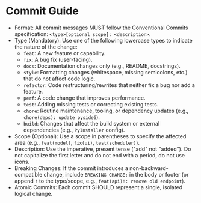 # Commit Guide

- Format: All commit messages MUST follow the Conventional Commits specification: `<type>[optional scope]: <description>`.
- Type (Mandatory): Use one of the following lowercase types to indicate the nature of the change:
    - `feat`: A new feature or capability.
    - `fix`: A bug fix (user-facing).
    - `docs`: Documentation changes only (e.g., README, docstrings).
    - `style`: Formatting changes (whitespace, missing semicolons, etc.) that do not affect code logic.
    - `refactor`: Code restructuring/rewrites that neither fix a bug nor add a feature.
    - `perf`: A code change that improves performance.
    - `test`: Adding missing tests or correcting existing tests.
    - `chore`: Routine maintenance, tooling, or dependency updates (e.g., `chore(deps): update pyside6`).
    - `build`: Changes that affect the build system or external dependencies (e.g., `PyInstaller` config).
- Scope (Optional): Use a scope in parentheses to specify the affected area (e.g., `feat(model)`, `fix(ui)`, `test(scheduler)`).
- Description: Use the imperative, present tense ("add" not "added"). Do not capitalize the first letter and do not end with a period, do not use icons.
- Breaking Changes: If the commit introduces a non-backward-compatible change, include `BREAKING CHANGE:` in the body or footer (or append `!` to the type/scope, e.g., `feat(api)!: remove old endpoint`).
- Atomic Commits: Each commit SHOULD represent a single, isolated logical change.
